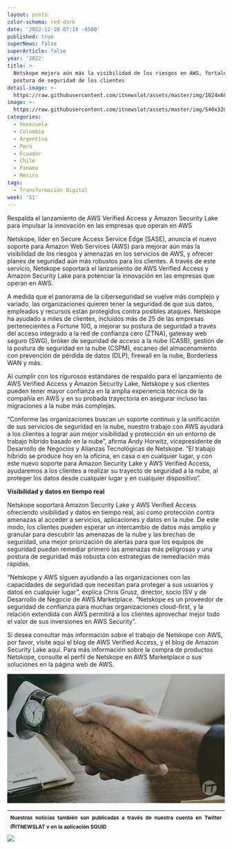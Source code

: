 ```yaml
---
layout: posts
color-schema: red-dark
date: '2022-12-20 07:19 -0500'
published: true
superNews: false
superArticle: false
year: '2022'
title: >-
  Netskope mejora aún más la visibilidad de los riesgos en AWS, fortaleciendo la
  postura de seguridad de los clientes
detail-image: >-
  https://raw.githubusercontent.com/itnewslat/assets/master/img/1024x680/Alianzas-Acuerdos-g.jpg
image: >-
  https://raw.githubusercontent.com/itnewslat/assets/master/img/540x320/Alianzas-Acuerdos-p.jpg
categories:
  - Venezuela
  - Colombia
  - Argentina
  - Perú
  - Ecuador
  - Chile
  - Panama
  - Mexico
tags:
  - Transformación Digital
week: '51'
---
```

Respalda el lanzamiento de AWS Verified Access y Amazon Security Lake para impulsar la innovación en las empresas que operan en AWS

Netskope, líder en Secure Access Service Edge (SASE), anuncia el nuevo soporte para Amazon Web Services (AWS) para mejorar aún más la visibilidad de los riesgos y amenazas en los servicios de AWS, y ofrecer planes de seguridad aún más robustos para los clientes. A través de este servicio, Netskope soportará el lanzamiento de AWS Verified Access y Amazon Security Lake para potenciar la innovación en las empresas que operan en AWS.

A medida que el panorama de la ciberseguridad se vuelve más complejo y variado, las organizaciones quieren tener la seguridad de que sus datos, empleados y recursos están protegidos contra posibles ataques. Netskope ha ayudado a miles de clientes, incluidos más de 25 de las empresas pertenecientes a Fortune 100, a mejorar su postura de seguridad a través del acceso integrado a la red de confianza cero (ZTNA), gateway web seguro (SWG), bróker de seguridad de acceso a la nube (CASB), gestión de la postura de seguridad en la nube (CSPM), escaneo del almacenamiento con prevención de pérdida de datos (DLP), firewall en la nube, Borderless WAN y más. 

Al cumplir con los rigurosos estándares de respaldo para el lanzamiento de AWS Verified Access y Amazon Security Lake, Netskope y sus clientes pueden tener mayor confianza en la amplia experiencia técnica de la compañía en AWS y en su probada trayectoria en asegurar incluso las migraciones a la nube más complejas. 

“Conforme las organizaciones buscan un soporte continuo y la unificación de sus servicios de seguridad en la nube, nuestro trabajo con AWS ayudará a los clientes a lograr aún mejor visibilidad y protección en un entorno de trabajo híbrido basado en la nube”, afirma Andy Horwitz, vicepresidente de Desarrollo de Negocios y Alianzas Tecnológicas de Netskope. “El trabajo híbrido se produce hoy en la oficina, en casa o en cualquier lugar, y con este nuevo soporte para Amazon Security Lake y AWS Verified Access, ayudaremos a los clientes a realizar su trayecto de seguridad a la nube, al proteger los datos desde cualquier lugar y en cualquier dispositivo”.

**Visibilidad y datos en tiempo real**

Netskope soportará Amazon Security Lake y AWS Verified Access ofreciendo visibilidad y datos en tiempo real, así como protección contra amenazas al acceder a servicios, aplicaciones y datos en la nube. De este modo, los clientes pueden esperar un intercambio de datos más amplio y granular para descubrir las amenazas de la nube y las brechas de seguridad, una mejor priorización de alertas para que los equipos de seguridad puedan remediar primero las amenazas más peligrosas y una postura de seguridad más robusta con estrategias de remediación más rápidas.

“Netskope y AWS siguen ayudando a las organizaciones con las capacidades de seguridad que necesitan para proteger a sus usuarios y datos en cualquier lugar”, explica Chris Grusz, director, socio ISV y de Desarrollo de Negocio de AWS Marketplace. “Netskope es un proveedor de seguridad de confianza para muchas organizaciones cloud-first, y la relación extendida con AWS permitirá a los clientes aprovechar mejor todo el valor de sus inversiones en AWS Security”.

Si desea consultar más información sobre el trabajo de Netskope con AWS, por favor, visite aquí el blog de AWS Verified Access, y el blog de Amazon Security Lake aquí. Para más información sobre la compra de productos Netskope, consulte el perfil de Netskope en AWS Marketplace o sus soluciones en la página web de AWS. 

![](https://raw.githubusercontent.com/itnewslat/assets/master/img/540x320/Alianzas-Acuerdos-p.jpg)

<table style="height: 42px;" width="569">
<tbody>
<tr>
<td style="text-align: justify;"><sub><strong>Nuestras noticias también son publicadas a través de nuestra cuenta en Twitter <a href="https://twitter.com/itnewslat?lang=es">@ITNEWSLAT</a> y en la aplicación <a href="https://squidapp.co/en/">SQUID</a></strong></sub></td>
</tr>
</tbody>
</table>

<img src="https://tracker.metricool.com/c3po.jpg?hash=56f88a41e39ab42c063cc51676587a04"/>